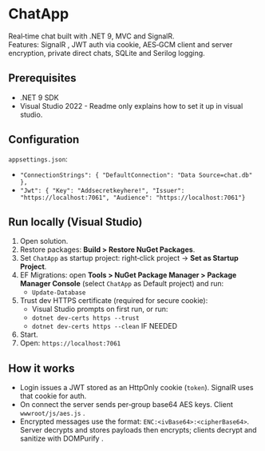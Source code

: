 # ChatApp

Real‑time chat built with .NET 9, MVC and SignalR.  
Features: SignalR , JWT auth via cookie, AES‑GCM client and server encryption, private direct chats, SQLite and Serilog logging.

## Prerequisites
- .NET 9 SDK
- Visual Studio 2022 - Readme only explains how to set it up in visual studio.

## Configuration
`appsettings.json`:
- `"ConnectionStrings": { "DefaultConnection": "Data Source=chat.db" },`
- `"Jwt": { "Key": "Addsecretkeyhere!", "Issuer": "https://localhost:7061", "Audience": "https://localhost:7061"}`

## Run locally (Visual Studio)
1. Open solution.
2. Restore packages: __Build > Restore NuGet Packages__.
3. Set `ChatApp` as startup project: right‑click project → __Set as Startup Project__.
4. EF Migrations: open __Tools > NuGet Package Manager > Package Manager Console__ (select `ChatApp` as Default project) and run:
   - `Update-Database`
5. Trust dev HTTPS certificate (required for secure cookie):
   - Visual Studio prompts on first run, or run:  
    - `dotnet dev-certs https --trust`
    - `dotnet dev-certs https --clean` IF NEEDED
6. Start.
7. Open: `https://localhost:7061`


## How it works
- Login issues a JWT stored as an HttpOnly cookie (`token`). SignalR uses that cookie for auth.
- On connect the server sends per‑group base64 AES keys. Client `wwwroot/js/aes.js` .
- Encrypted messages use the format: `ENC:<ivBase64>:<cipherBase64>`. Server decrypts and stores payloads then encrypts; clients decrypt and sanitize with DOMPurify .
